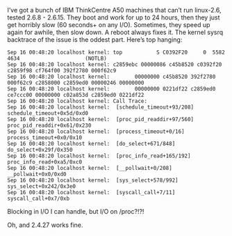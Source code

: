 <!--# set var="title" value="IBM ThinkCentre A50 Slowdown" -->
<!--# set var="date" value="January 23, 2006" -->

<!--# include file="include/top.html" -->

I’ve got a bunch of IBM ThinkCentre A50 machines that can’t run linux-2.6, tested 2.6.8 - 2.6.15. They boot and work for up to 24 hours, then they just get horribly slow (60 seconds+ on any I/O). Sometimes, they speed up again for awhile, then slow down. A reboot always fixes it. The kernel sysrq backtrace of the issue is the oddest part. Here’s top hanging:

	Sep 16 00:48:20 localhost kernel: top           S C0392F20     0  5582   4634                     (NOTLB)
	Sep 16 00:48:20 localhost kernel: c2859ebc 00000086 c45b8520 c0392f20 c2859f98 cf764f00 392f2780 000f62c9
	Sep 16 00:48:20 localhost kernel:        00000000 c45b8520 392f2780 000f62c9 c2858000 c2859ed0 00000246 00000000
	Sep 16 00:48:20 localhost kernel:        00000000 0221df22 c2859ed0 ce7ccc00 00000000 c02a853d c2859ed0 0221df22
	Sep 16 00:48:20 localhost kernel: Call Trace:
	Sep 16 00:48:20 localhost kernel:  [schedule_timeout+93/208] schedule_timeout+0x5d/0xd0
	Sep 16 00:48:20 localhost kernel:  [proc_pid_readdir+97/560] proc_pid_readdir+0x61/0x230
	Sep 16 00:48:20 localhost kernel:  [process_timeout+0/16] process_timeout+0x0/0x10
	Sep 16 00:48:20 localhost kernel:  [do_select+671/848] do_select+0x29f/0x350
	Sep 16 00:48:20 localhost kernel:  [proc_info_read+165/192] proc_info_read+0xa5/0xc0
	Sep 16 00:48:20 localhost kernel:  [__pollwait+0/208] __pollwait+0x0/0xd0
	Sep 16 00:48:20 localhost kernel:  [sys_select+578/992] sys_select+0x242/0x3e0
	Sep 16 00:48:20 localhost kernel:  [syscall_call+7/11] syscall_call+0x7/0xb

Blocking in I/O I can handle, but I/O on /proc?!?!

Oh, and 2.4.27 works fine.

<!--# include file="include/bottom.html" -->
